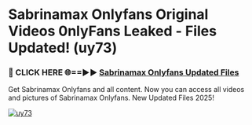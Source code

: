 # Sabrinamax Onlyfans Original Videos 0nlyFans Leaked - Files Updated! (uy73)

<h3>🔴 CLICK HERE 🌐==►► <a href="https://tinyurl.com/ehrbuxhb" rel="nofollow">Sabrinamax Onlyfans Updated Files</a></h3>

Get Sabrinamax Onlyfans and all content. Now you can access all videos and pictures of Sabrinamax Onlyfans. New Updated Files 2025!

[![uy73](https://i.imgur.com/lVYEuWS.gif)](https://tinyurl.com/ehrbuxhb)
